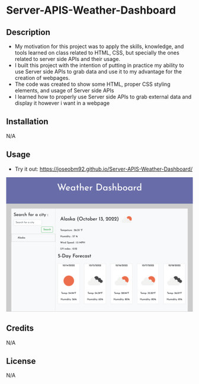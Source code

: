# Server-APIS-Weather-Dashboard
 
## Description

- My motivation for this project was to apply the skills, knowledge, and tools learned on class related to HTML, CSS, but specially the ones related to server side APIs and their usage.
- I built this project with the intention of putting in practice my ability to use Server side APIs to grab data and use it to my advantage for the creation of webpages.
- The code was created to show some HTML, proper CSS styling elements, and usage of Server side APIs
- I learned how to properly use Server side APIs to grab external data and display it however i want in a webpage

## Installation

N/A

## Usage
- Try it out:
https://joseobm92.github.io/Server-APIS-Weather-Dashboard/

![alt text](./Assets/img/127.0.0.1_5502_Server-APIS-Weather-Dashboard_index.html.png)

## Credits

N/A

## License

N/A

